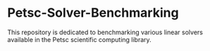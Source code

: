 # Petsc-Solver-Benchmarking
This repository is dedicated to benchmarking various linear solvers available in the Petsc scientific computing library.
